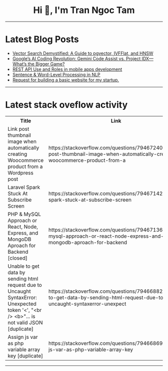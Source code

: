 <h1 align="center">Hi 👋, I'm Tran Ngoc Tam</h1>

---

# Latest Blog Posts 
<!-- BLOG-POST-LIST:START -->
- [Vector Search Demystified: A Guide to pgvector, IVFFlat, and HNSW](https://dev.to/cubesoft/vector-search-demystified-a-guide-to-pgvector-ivfflat-and-hnsw-36hf)
- [Google’s AI Coding Revolution: Gemini Code Assist vs. Project IDX—What’s the Bigger Game?](https://dev.to/muhammad_ali_15d0ea66b7e4/googles-ai-coding-revolution-gemini-code-assist-vs-project-idx-whats-the-bigger-game-1d42)
- [REST API Use and Roles in mobile apps development](https://dev.to/programmer_desk/rest-api-use-and-roles-in-mobile-apps-development-47ln)
- [Sentence &amp; Word-Level Processing in NLP](https://dev.to/mayankcse/sentence-word-level-processing-in-nlp-jak)
- [Request for building a basic website for my startup.](https://dev.to/sashankar_bhuyan/request-for-building-a-basic-website-for-my-startup-2jf6)
<!-- BLOG-POST-LIST:END -->

---

# Latest stack oveflow activity
<table>
  <tr><th>Title</th><th>Link</th></tr>
  <!-- STACKOVERFLOW:START --><tr><td>Link post thumbnail image when automatically creating Woocommerce product from a Wordpress post</td><td>https://stackoverflow.com/questions/79467240/link-post-thumbnail-image-when-automatically-creating-woocommerce-product-from-a</td></tr><tr><td>Laravel Spark Stuck At Subscribe Screen</td><td>https://stackoverflow.com/questions/79467142/laravel-spark-stuck-at-subscribe-screen</td></tr><tr><td>PHP &amp; MySQL Approach or React, Node, Express, and MongoDB Aproach for Backend [closed]</td><td>https://stackoverflow.com/questions/79467136/php-mysql-approach-or-react-node-express-and-mongodb-aproach-for-backend</td></tr><tr><td>Unable to get data by sending html request due to Uncaught SyntaxError: Unexpected token &#39;&lt;&#39;, &quot;&lt;br /&gt; &lt;b&gt;&quot;... is not valid JSON [duplicate]</td><td>https://stackoverflow.com/questions/79466882/unable-to-get-data-by-sending-html-request-due-to-uncaught-syntaxerror-unexpect</td></tr><tr><td>Assign js var as php variable array key [duplicate]</td><td>https://stackoverflow.com/questions/79466869/assign-js-var-as-php-variable-array-key</td></tr><!-- STACKOVERFLOW:END -->
</table>

---


